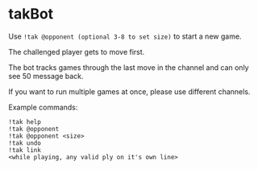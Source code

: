 # takBot

Use `!tak @opponent (optional 3-8 to set size)` to start a new game.

The challenged player gets to move first.

The bot tracks games through the last move in the channel and can only see 50 message back.

If you want to run multiple games at once, please use different channels.

Example commands:
```
!tak help
!tak @opponent
!tak @opponent <size>
!tak undo
!tak link
<while playing, any valid ply on it's own line>
```
